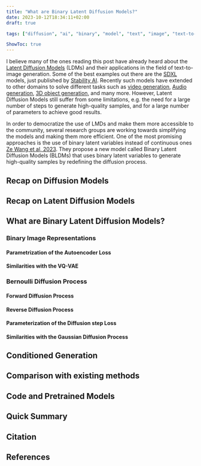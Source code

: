 ```yaml
---
title: "What are Binary Latent Diffusion Models?"
date: 2023-10-12T18:34:11+02:00
draft: true

tags: ["diffusion", "ai", "binary", "model", "text", "image", "text-to-image", "Bernoulli"]

ShowToc: true
---
```


I believe many of the ones reading this post have already heard about the [Latent Diffusion Models](https://arxiv.org/abs/2112.10752) (LDMs) and their applications in the field of text-to-image generation. Some of the best examples out there are the [SDXL](https://arxiv.org/abs/2307.01952) models, just published by [Stability AI](https://stability-ai.com/). Recently such models have extended to other domains to solve different tasks such as [video generation](https://arxiv.org/abs/2110.01124), [Audio generation](https://arxiv.org/abs/2110.01124), [3D object generation](https://arxiv.org/abs/2110.01124), and many more. However, Latent Diffusion Models still suffer from some limitations, e.g. the need for a large number of steps to generate high-quality samples, and for a large number of parameters to achieve good results.

In order to democratize the use of LMDs and make them more accessible to the community, several research groups are working towards simplifying the models and making them more efficient. One of the most promising approaches is the use of binary latent variables instead of continuous ones [Ze Wang et al, 2023](https://arxiv.org/abs/2304.04820). They propose a new model called Binary Latent Diffusion Models (BLDMs) that uses binary latent variables to generate high-quality samples by redefining the diffusion process.


## Recap on Diffusion Models
## Recap on Latent Diffusion Models
## What are Binary Latent Diffusion Models?
### Binary Image Representations
#### Parametrization of the Autoencoder Loss
#### Similarities with the VQ-VAE
### Bernoulli Diffusion Process
#### Forward Diffusion Process
#### Reverse Diffusion Process
#### Parameterization of the Diffusion step Loss
#### Similarities with the Gaussian Diffusion Process
## Conditioned Generation
## Comparison with existing methods
## Code and Pretrained Models
## Quick Summary
## Citation
## References